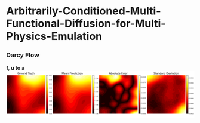 # Arbitrarily-Conditioned-Multi-Functional-Diffusion-for-Multi-Physics-Emulation

### Darcy Flow


**f, u to a**  
![](figs/darcy_a.png)

